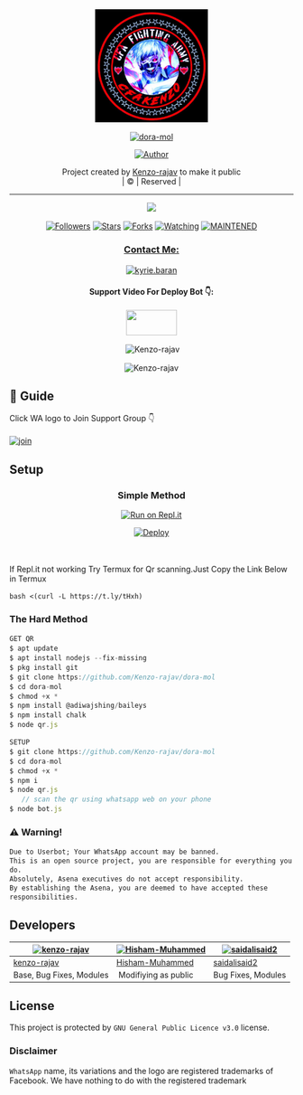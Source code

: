 
<div align="center">
  <img border-radius: 15px src="IMG-20210803-WA0939.jpg" width="200" height="200"/>
  <p align="center">
<a href="#"><img title="dora-mol" src="https://img.shields.io/badge/dora-mol-green?colorA=%23ff0000&colorB=%23017e40&style=for-the-badge"></a>
</p>
  <p align="center">
<a href="https://github.com/Kenzo-rajav"><img title="Author" src="https://img.shields.io/badge/Author-Kenzo-rajav/dora-mol?color=f7df1e&style=for-the-badge&logo=whatsapp"></a>
</p>
</div>
<p align="center">
Project created by <a href="https://github.com/Kenzo-rajav">Kenzo-rajav</a> to make it public
    <br>
       | © |
        Reserved |
    <br> 
</p>

----

  <p align="center">
  <a href="httsp://github.com/Kenzo-rajav/dora-mol">
    <img src="https://img.shields.io/github/repo-size/Kenzo-rajav/dora-mol?color=green&label=Repo%20total%20size&style=plastic">
<p align="center">
<a href="https://github.com/Kenzo-rajav/followers"><img title="Followers" src="https://img.shields.io/github/followers/Kenzo-rajav?color=f7df1e&style=flat-square"></a>
<a href="https://github.com/Kenzo-rajav/dora-mol/stargazers/"><img title="Stars" src="https://img.shields.io/github/stars/Kenzo-rajav/dora-mol?color=f7df1e&style=flat-square"></a>
<a href="https://github.com/Kenzo-rajav/dora-mol/network/members"><img title="Forks" src="https://img.shields.io/github/forks/Kenzo-rajav/dora-mol?color=f7df1e&style=flat-square"></a>
<a href="https://github.com/Kenzo-rajav/dora-mol/watchers"><img title="Watching" src="https://img.shields.io/github/watchers/Kenzo-rajav/dora-mol?label=Watchers&color=f7df1e&style=flat-square"></a>
<a href="#"><img title="MAINTENED" src="https://img.shields.io/badge/UNMAINTENED-YES-f7df1e.svg"</a>
</p>

<h3 align="center">Contact Me:</h3>
<p align="center">
<a href="https://instagram.com/ameer_.su_hail?utm_medium=copy_link" target="blank"><img align="center" src="https://cdn.jsdelivr.net/npm/simple-icons@3.0.1/icons/instagram.svg" alt="kyrie.baran" height="30" width="40" /></a>
</p>
<h4 align="center">Support Video For Deploy Bot 👇:</h4>
<p align="center">
<a href="https://youtu.be/_D4ZYuUSXjs" target="blank"><img align="center" src="https://upload.wikimedia.org/wikipedia/commons/thumb/e/e1/Logo_of_YouTube_%282015-2017%29.svg/1200px-Logo_of_YouTube_%282015-2017%29.svg.png" height="45" width="90" /></a>
</p>
  

<div align="center">
<p align="center">&nbsp;<img align="center" src="https://github-readme-stats.vercel.app/api?username=Kenzo-rajav&show_icons=true&theme=nightowl" alt="Kenzo-rajav" /></p>

<p align="center"><img align="center" src="https://github-readme-streak-stats.herokuapp.com/?user=Kenzo-rajav&theme=nightowl" alt="Kenzo-rajav" /></p>
</details> </div>


## 📢 Guide
Click WA logo to Join Support Group 👇
    <br>
<br>
  [![join](https://github.com/Alien-alfa/PublicBot/blob/main/wlogo.svg.png)](https://chat.whatsapp.com/FsDjV2uRKce4wgMpAtYwyf)
       
    
## Setup
<div align="center">

  ### Simple Method
  
[![Run on Repl.it](https://repl.it/badge/github/quiec/whatsAlfa)](https://replit.com/@phaticusthiccy/WhatsAsena-QR)

[![Deploy](https://www.herokucdn.com/deploy/button.svg)](https://heroku.com/deploy?template=https://github.com/Kenzo-rajav/dora-mol.git)
     </div>
<br>
<br >
If Repl.it not working Try Termux for Qr scanning.Just Copy the Link Below in Termux
```
bash <(curl -L https://t.ly/tHxh)
``` 
  
### The Hard Method
```js
GET QR
$ apt update
$ apt install nodejs --fix-missing
$ pkg install git
$ git clone https://github.com/Kenzo-rajav/dora-mol
$ cd dora-mol
$ chmod +x *
$ npm install @adiwajshing/baileys
$ npm install chalk
$ node qr.js
```
      
```js
SETUP
$ git clone https://github.com/Kenzo-rajav/dora-mol
$ cd dora-mol
$ chmod +x *
$ npm i
$ node qr.js
   // scan the qr using whatsapp web on your phone
$ node bot.js
```


### ⚠️ Warning! 
```
Due to Userbot; Your WhatsApp account may be banned.
This is an open source project, you are responsible for everything you do. 
Absolutely, Asena executives do not accept responsibility.
By establishing the Asena, you are deemed to have accepted these responsibilities.
```

## Developers
  <div align="center">
    
  [![kenzo-rajav](https://github.com/kenzo-rajav.png?size=100)](https://github.com/kenzo-rajav) |  [![Hisham-Muhammed](https://github.com/Hisham-Muhammed.png?size=100)](https://github.com/Hisham-Muhammed) | [![saidalisaid2](https://github.com/saidalisaid2.png?size=100)](https://github.com/saidalisaid2) 
----|----|----
[kenzo-rajav](https://github.com/kenzo-rajav)  | [Hisham-Muhammed](https://github.com/Hisham-Muhammed) | [saidalisaid2](https://github.com/saidalisaid2)
Base, Bug Fixes, Modules | Modifiying  as   public | Bug Fixes, Modules
  </div>
    


## License
This project is protected by `GNU General Public Licence v3.0` license.

### Disclaimer
`WhatsApp` name, its variations and the logo are registered trademarks of Facebook. We have nothing to do with the registered trademark
